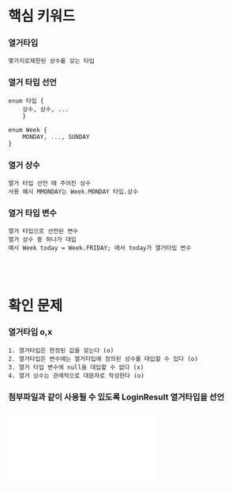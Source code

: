 # 핵심 키워드
### 열거타입
    몇가지로제한된 상수를 갖는 타입

### 열거 타입 선언
    enum 타입 { 
        상수, 상수, ... 
        }

    enum Week { 
        MONDAY, ..., SUNDAY 
    }

### 열거 상수
    열거 타입 선언 때 주어진 상수
    사용 예시 MMONDAY는 Week.MONDAY 타입.상수

### 열거 타입 변수
    열거 타입으로 선언된 변수
    열거 상수 중 하나가 대입
    예시 Week today = Week.FRIDAY; 에서 today가 열거타입 변수       

<br><br>

# 확인 문제
### 열거타입 o,x
    1. 열거타입은 한정된 값을 갖는다 (o)
    2. 열거타입은 변수애는 열거타입애 정의된 상수를 대입할 수 있다 (o)
    3. 열거 타입 변수에 null을 대입할 수 없다 (x)
    4. 열거 상수는 관례적으로 대문자로 작성한다 (o)

### 첨부파일과 같이 사용될 수 있도록 LoginResult 열거타입을 선언
![열거타입](java/Exam02.java)
